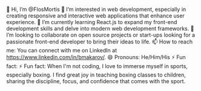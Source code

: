 👋 Hi, I’m @FlosMortis
👀 I’m interested in web development, especially in creating responsive and interactive web applications that enhance user experience.
🌱 I’m currently learning React.js to expand my front-end development skills and delve into modern web development frameworks.
💞️ I’m looking to collaborate on open source projects or start-ups looking for a passionate front-end developer to bring their ideas to life.
📫 How to reach me: You can connect with me on LinkedIn at https://www.linkedin.com/in/bmakarov/.
😄 Pronouns: He/Him/His
⚡ Fun fact: ⚡ Fun fact: When I'm not coding, I love to immerse myself in sports, especially boxing. I find great joy in teaching boxing classes 
 to children, sharing the discipline, focus, and confidence that comes with the sport.
